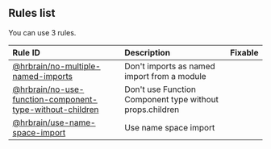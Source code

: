 <!-- This file has been automatically generated, in order to update it's content execute "npm run update" -->

## Rules list

You can use 3 rules.

| Rule ID                                                                                                                                                                        | Description                                              | Fixable |
| :----------------------------------------------------------------------------------------------------------------------------------------------------------------------------- | :------------------------------------------------------- | :-----: |
| [@hrbrain/no-multiple-named-imports](https://github.com/hrbrain/eslint-plugin/blob/master/docs/rules/no-multiple-named-imports.md)                                             | Don't imports as named import from a module              |         |
| [@hrbrain/no-use-function-component-type-without-children](https://github.com/hrbrain/eslint-plugin/blob/master/docs/rules/no-use-function-component-type-without-children.md) | Don't use Function Component type without props.children |         |
| [@hrbrain/use-name-space-import](https://github.com/hrbrain/eslint-plugin/blob/master/docs/rules/use-name-space-import.md)                                                     | Use name space import                                    |         |
